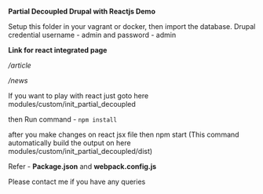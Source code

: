 **Partial Decoupled Drupal with Reactjs Demo**

Setup this folder in your vagrant or docker, then import the database.
Drupal credential username - admin and password - admin

**Link for react integrated page**

*/article*

*/news*

If you want to play with react just goto here modules/custom/init_partial_decoupled

then Run command - `npm install`

after you make changes on react jsx file then npm start (This command automatically build the output on here modules/custom/init_partial_decoupled/dist)

Refer - **Package.json** and **webpack.config.js**


Please contact me if you have any queries
